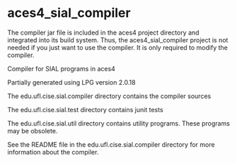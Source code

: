 aces4_sial_compiler
===================
The compiler jar file is included in the aces4 project directory and integrated into its build system.  Thus, the aces4_sial_compiler project is not needed if you just want to use the compiler.  It is only required to modify the compiler.

Compiler for SIAL programs in aces4

Partially generated using LPG version 2.0.18

The edu.ufl.cise.sial.compiler directory contains the compiler sources

The edu.ufl.cise.sial.test directory contains junit tests

The edu.ufl.cise.sial.util directory contains utility programs.  These programs may be obsolete.

See the README file in the edu.ufl.cise.sial.compiler directory for more information about the compiler.
